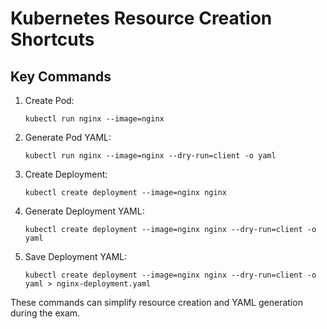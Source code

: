 # Kubernetes Resource Creation Shortcuts

## Key Commands

1. Create Pod:
   ```
   kubectl run nginx --image=nginx
   ```

2. Generate Pod YAML:
   ```
   kubectl run nginx --image=nginx --dry-run=client -o yaml
   ```

3. Create Deployment:
   ```
   kubectl create deployment --image=nginx nginx
   ```

4. Generate Deployment YAML:
   ```
   kubectl create deployment --image=nginx nginx --dry-run=client -o yaml
   ```

5. Save Deployment YAML:
   ```
   kubectl create deployment --image=nginx nginx --dry-run=client -o yaml > nginx-deployment.yaml
   ```

These commands can simplify resource creation and YAML generation during the exam.
